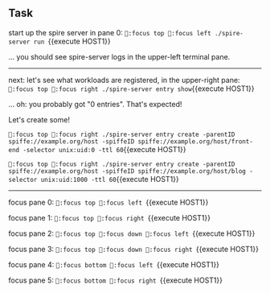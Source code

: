 ## Task
 

start up the spire server in pane 0:
`:focus top
:focus left
./spire-server run
`{{execute HOST1}}


... you should see spire-server logs in the upper-left terminal pane.

----

next:  let's see what workloads are registered, in the upper-right pane:
`:focus top
:focus right
./spire-server entry show`{{execute HOST1}}

... oh:  you probably got "0 entries". That's expected!

Let's create some!

`:focus top
:focus right
./spire-server entry create -parentID spiffe://example.org/host -spiffeID spiffe://example.org/host/front-end -selector unix:uid:0 -ttl 60`{{execute HOST1}}


`:focus top
:focus right
./spire-server entry create -parentID spiffe://example.org/host -spiffeID spiffe://example.org/host/blog -selector unix:uid:1000 -ttl 60`{{execute HOST1}}

------


focus pane 0:
`:focus top
:focus left
`{{execute HOST1}}

focus pane 1:
`:focus top
:focus right
`{{execute HOST1}}

focus pane 2:
`:focus top
:focus down
:focus left
`{{execute HOST1}}

focus pane 3:
`:focus top
:focus down
:focus right
`{{execute HOST1}}

focus pane 4:
`:focus bottom
:focus left
`{{execute HOST1}}

focus pane 5:
`:focus bottom
:focus right
`{{execute HOST1}}



